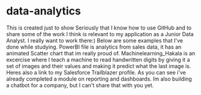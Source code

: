 # data-analytics
This is created just to show Seriously that I know how to use GitHub and to share some of the work I think is relevant to my application as a Junior Data Analyst. I really want to work there:)
Below are some examples that I've done while studying.
PowerBI file is analytics from sales data, it has an animated Scatter chart that im really proud of.
Machinelearning_Hakala is an excercise where I teach a machine to read handwritten digits by giving it a set of images and their values and making it predict what the last image is.
Heres also a link to my Salesforce Trailblazer profile. As you can see i've already completed a module on reporting and dashboards.
Im also building a chatbot for a company, but I can't share that with you yet.
